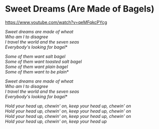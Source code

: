 Sweet Dreams (Are Made of Bagels)
=================================

https://www.youtube.com/watch?v=qeMFqkcPYcg

*Sweet dreams are made of wheat*  
*Who am I to disagree*  
*I travel the world and the seven seas*  
*Everybody's looking for bagel**  

*Some of them want salt bagel*  
*Some of them want toasted salt bagel*  
*Some of them want plain bagel*  
*Some of them want to be plain**  

*Sweet dreams are made of wheat*  
*Who am I to disagree*  
*I travel the world and the seven seas*  
*Everybody's looking for bagel**  

*Hold your head up, chewin' on, keep your head up, chewin' on*  
*Hold your head up, chewin' on, keep your head up, chewin' on*  
*Hold your head up, chewin' on, keep your head up, chewin' on*  
*Hold your head up, chewin' on, keep your head up*  
